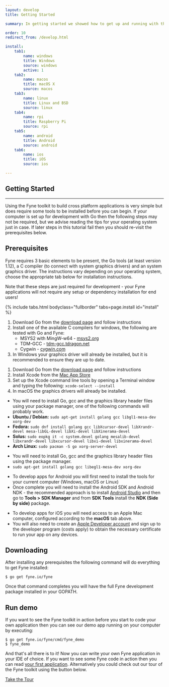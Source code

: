 ```yaml
---
layout: develop
title: Getting Started

summary: In getting started we showed how to get up and running with the Fyne toolkit. We saw that with just a few lines of code we can create a graphical application that will run across mac OS, Windows, Linux and BSD.

order: 10
redirect_from: /develop.html

install:
    tab1:
        name: windows
        title: Windows
        source: windows
        active: 1
    tab2:
        name: macos
        title: macOS X
        source: macos
    tab3:
        name: linux
        title: Linux and BSD
        source: linux
    tab4:
        name: rpi
        title: Raspberry Pi
        source: rpi
    tab5:
        name: android
        title: Android
        source: android
    tab6:
        name: ios
        title: iOS
        source: ios

---
```


## Getting Started
---

Using the Fyne toolkit to build cross platform applications is very simple but does require some tools to be installed before you can begin. If your computer is set up for development with Go then the following steps may not be required, but we advise reading the tips for your operating system just in case. If later steps in this tutorial fail then you should re-visit the prerequisites below.

## Prerequisites

Fyne requires 3 basic elements to be present, the Go tools (at least version 1.12), a C compiler (to connect with system graphics drivers) and an system graphics driver. The instructions vary depending on your operating system, choose the appropriate tab below for installation instructions.

Note that these steps are just required for development - your Fyne applications will not require any setup or dependency installation for end users!

{% include tabs.html bodyclass="fullborder" tabs=page.install id="install" %}

<div id="install__windows" class="hidden">
<div style="text-align: left" markdown="1">

1. Download Go from the [download page](https://golang.org/dl/) and follow instructions
2. Install one of the available C compilers for windows, the following are tested with Go and Fyne:
    * MSYS2 with MingW-w64 - [msys2.org](https://www.msys2.org/)
    * TDM-GCC - [tdm-gcc.tdragon.net](http://tdm-gcc.tdragon.net/download)
    * Cygwin - [cygwin.com](https://www.cygwin.com/)
3. In Windows your graphics driver will already be installed, but it is recommended to ensure they are up to date.

</div>
</div>

<div id="install__macos" class="hidden">
<div style="text-align: left" markdown="1">

1. Download Go from the [download page](https://golang.org/dl/) and follow instructions
2. Install Xcode from the [Mac App Store](https://apps.apple.com/us/app/xcode/id497799835?mt=12)
3. Set up the Xcode command line tools by opening a Terminal window and typing the following:
    `xcode-select --install`
4. In macOS the graphics drivers will already be installed.

</div>
</div>

<div id="install__linux" class="hidden">
<div style="text-align: left" markdown="1">

* You will need to install Go, gcc and the graphics library header files using your package manager, one of the following commands will probably work.
* **Ubuntu / Debian:**
`sudo apt-get install golang gcc libgl1-mesa-dev xorg-dev`
* **Fedora:**
`sudo dnf install golang gcc libXcursor-devel libXrandr-devel mesa-libGL-devel libXi-devel libXinerama-devel`
* **Solus:**
`sudo eopkg it -c system.devel golang mesalib-devel libxrandr-devel libxcursor-devel libxi-devel libxinerama-devel`
* **Arch Linux:**
`sudo pacman -S go xorg-server-devel`

</div>
</div>

<div id="install__rpi" class="hidden">
<div style="text-align: left" markdown="1">

* You will need to install Go, gcc and the graphics library header files using the package manager.
* `sudo apt-get install golang gcc libegl1-mesa-dev xorg-dev`

</div>
</div>

<div id="install__android" class="hidden">
<div style="text-align: left" markdown="1">

* To develop apps for Android you will first need to install the tools for your current computer (Windows, macOS or Linux)
* Once complete you will need to install the Android SDK and Android NDK - the recommended approach is to install [Android Studio](https://developer.android.com/studio/index.html) and then go to **Tools > SDK Manager** and from **SDK Tools** install the **NDK (Side by side)** package.

</div>
</div>

<div id="install__ios" class="hidden">
<div style="text-align: left" markdown="1">

* To develop apps for iOS you will need access to an Apple Mac computer, configured according to the **macOS** tab above.
* You will also need to create an [Apple Developer account](https://developer.apple.com) and sign up to the developer program (costs apply) to obtain the necessary certificate to run your app on any devices.

</div>
</div>

<script type="text/javascript">

    function clickTab(tab) {
        document.querySelector('li.tabcontrol[data-name="'+tab+'"]').click();
    }

    $(document).ready(function(){
        var ua = navigator.userAgent || navigator.vendor || window.opera;
        if (/android/i.test(ua)) {
            clickTab("android");
            return;
        } else if (/iPad|iPhone|iPod/.test(ua) && !window.MSStream) {
            clickTab("ios");
            return;
        }

        var os = window.navigator.platform;
        if (os == "win32") {
            clickTab("windows");
        } else if (os == "MacIntel") {
            clickTab("macos");
        } else if (os == "Linux i686" || os == "Linux x86_64" ||
                   os == "FreeBSD i386" || os == "FreeBSD amd64") {
            clickTab("linux");
        } else if (os == "Linux armv7l") {
            clickTab("rpi");
        }
    });
</script> 

## Downloading

After installing any prerequisites the following command will do everything to get Fyne installed:

    $ go get fyne.io/fyne

Once that command completes you will have the full Fyne development package installed
in your GOPATH.

## Run demo

If you want to see the Fyne toolkit in action before you start to code your own application
then you can see our demo app running on your computer by executing:

    $ go get fyne.io/fyne/cmd/fyne_demo
    $ fyne_demo

And that's all there is to it! Now you can write your own Fyne application in your IDE of choice. If you want to see some Fyne code in action then you can read [your first application](/develop/firstapp.html). Alternatively you could check out our tour of the Fyne toolkit using the button below.

<a href="https://tour.fyne.io" class="btn btn-primary btn-xl" style="visibility: visible;">Take the Tour</a>
